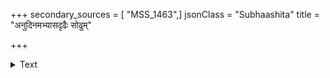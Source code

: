 +++
secondary_sources = [ "MSS_1463",]
jsonClass = "Subhaashita"
title = "अनुदिनमभ्यासदृढैः सोढुम्"

+++

<details><summary>Text</summary>

अनुदिनमभ्यासदृढैः सोढुं दीर्घोऽपि शक्यते विरहः।  
प्रत्यासन्नसमाग म- मुहूर्तविघ्नोऽपि दुर्विषः॥
</details>
